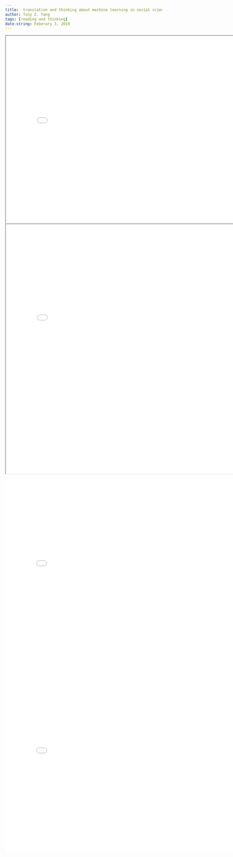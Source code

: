 ```yaml
---
title:  translation and thinking about machine learning in social science
author: Tony Z. Yang	
tags: [reading and thinking]
date-string: Feberary 3, 2019
---
```


<iframe src="/images/A Guide to Solving Social Problems with Machine Learning.pdf" width="800" height="600"></iframe> 
<iframe src="/images/Social Problems with Machine Learning.pdf" width="800" height="800"></iframe> 


<embed width="800" height="600" src="/images/A Guide to Solving Social Problems with Machine Learning.pdf"> </embed> 
<embed width="800" height="600" src="/images/Social Problems with Machine Learning.pdf"> </embed> 

